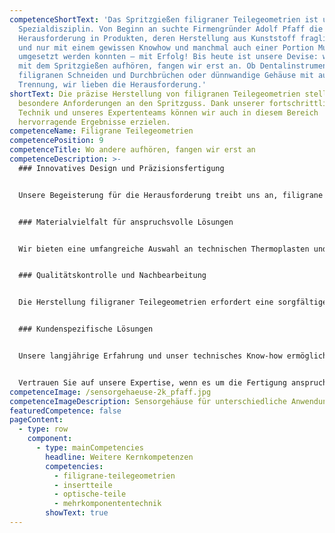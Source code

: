 ```yaml
---
competenceShortText: 'Das Spritzgießen filigraner Teilegeometrien ist unsere
  Spezialdisziplin. Von Beginn an suchte Firmengründer Adolf Pfaff die
  Herausforderung in Produkten, deren Herstellung aus Kunststoff fraglich waren
  und nur mit einem gewissen Knowhow und manchmal auch einer Portion Mut
  umgesetzt werden konnten – mit Erfolg! Bis heute ist unsere Devise: wo andere
  mit dem Spritzgießen aufhören, fangen wir erst an. Ob Dentalinstrumente mit
  filigranen Schneiden und Durchbrüchen oder dünnwandige Gehäuse mit aufwändiger
  Trennung, wir lieben die Herausforderung.'
shortText: Die präzise Herstellung von filigranen Teilegeometrien stellt
  besondere Anforderungen an den Spritzguss. Dank unserer fortschrittlichen
  Technik und unseres Expertenteams können wir auch in diesem Bereich
  hervorragende Ergebnisse erzielen.
competenceName: Filigrane Teilegeometrien
competencePosition: 9
competenceTitle: Wo andere aufhören, fangen wir erst an
competenceDescription: >-
  ### Innovatives Design und Präzisionsfertigung


  Unsere Begeisterung für die Herausforderung treibt uns an, filigrane Teilegeometrien mit höchster Präzision und Qualität herzustellen. Dank modernster Technologie und einem erfahrenen Team meistern wir die Fertigung von anspruchsvollen Geometrien und hauchdünnen Wandstärken.


  ### Materialvielfalt für anspruchsvolle Lösungen


  Wir bieten eine umfangreiche Auswahl an technischen Thermoplasten und Hochleistungskunststoffen, die es uns ermöglicht, die optimalen Materialien für die jeweilige Anwendung auszuwählen. Von PMMA über POM bis hin zu PEEK oder PPSU - wir finden die passende Lösung für filigrane Teilegeometrien mit den gewünschten Eigenschaften.


  ### Qualitätskontrolle und Nachbearbeitung


  Die Herstellung filigraner Teilegeometrien erfordert eine sorgfältige Qualitätskontrolle. Unser erfahrenes Team überwacht den gesamten Fertigungsprozess und stellt sicher, dass jedes Teil unseren hohen Standards entspricht. Wenn nötig, führen wir auch zusätzliche Nachbearbeitungsschritte, wie das Stanzen oder Bedrucken der Teile, durch, um den Anforderungen unserer Kunden gerecht zu werden.


  ### Kundenspezifische Lösungen


  Unsere langjährige Erfahrung und unser technisches Know-how ermöglichen es uns, maßgeschneiderte Lösungen für filigrane Teilegeometrien zu entwickeln und umzusetzen. Wir stehen unseren Kunden zur Seite, um ihre individuellen Anforderungen zu verstehen und anspruchsvolle Produkte zu verwirklichen.


  Vertrauen Sie auf unsere Expertise, wenn es um die Fertigung anspruchsvoller, filigraner Kunststoffteile geht. Wir nehmen die Herausforderung an und setzen Ihre Ideen in die Realität um - mit Präzision, Innovation und Leidenschaft.
competenceImage: /sensorgehaeuse-2k_pfaff.jpg
competenceImageDescription: Sensorgehäuse für unterschiedliche Anwendungen
featuredCompetence: false
pageContent:
  - type: row
    component:
      - type: mainCompetencies
        headline: Weitere Kernkompetenzen
        competencies:
          - filigrane-teilegeometrien
          - insertteile
          - optische-teile
          - mehrkomponententechnik
        showText: true
---
```

